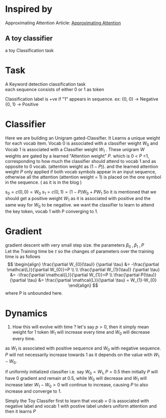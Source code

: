 # Inspired by 
Approximating Attention Article: [Approximating Attention](https://sea-snell.github.io/AttentionBlogSite/attention/2021/04/01/attention.html)

## A toy classifier
a toy Classification task
# Task
A Keyword detection classification task     
each sequence consists of either 0 or 1 as token

Classification label is +ve if  "1" appears in sequence.
ex:
{0, 0} -> Negative
{0, 1} -> Positive
# Classifier
Here we are building an Unigram gated-Classifier.
It Learns a unique weight for each vocab item. Vocab 0 is associated with a classifier weight $W_0$ and Vocab 1 is associated with a Classifier weight $W_1$ .
These unigram $W$ weights are gated by a learned "Attention weight" $P$. which is 0 < $P$ <1, corresponding to how much the classifier should attend to vocab 1 and as opposite to 0 vocab. (attention weight as ($1-P$)).
and 
the learned attention weight $P$ only applied if both vocab symbols appear in an input sequence,
otherwise all the attention (attention weight = 1) is placed on the one symbol in the sequence. ( as it is in the blog )

$s_0 = c({0, 0})=W_0$
$s_1= c({0, 1})=(1-P) W_0 + P W_1$
So it is mentioned that we should get a positive weight $W_1$ as it is associated with positive and the same way for $W_0$ to be negative. 
we want the classifier to learn to attend the key token, vocab 1 with P converging to 1.

# Gradient
gradient descent with very small step size. 
the parameters $\beta_0 \ , \beta_1\ , P$  
Let the Training time be $\tau$ 
so the changes of parameters over the training time is as follows
$$
\begin{align}
\frac{\partial W_{0}(\tau)} {\partial \tau} &= -\frac{\partial \mathcal{L}}{\partial W_{0}}=P \\ \\
\frac{\partial W_{1}(\tau)} {\partial \tau} &= -\frac{\partial \mathcal{L}}{\partial W_{1}}=P \\
\frac{\partial P(\tau)}{\partial \tau} &= \frac{\partial \mathcal{L}}{\partial \tau} = W_{1}-W_{0}
\end{align}
$$
where P is unbounded here.
# Dynamics
1. How this will evolve with time ?
let's say $p>0$, then  it simply mean weight for 1 token $W_{1}$ will increase every time and $W_0$ will decrease every time.

as $W_{1}$ is associated with positive sequence and $W_{0}$ with negative sequence. $P$ will not necessarily increase towards 1 as it depends on the value with $W_{1}-W_{0}$.

if uniformly initialized classifier i.e. say $W_{0}=W_{1},P=0.5$ then initially $P$ will have 0 gradient and remain at 0.5, while  $W_{0}$ will decrease and $W_{1}$ will increase later $W_{1}-W_{0}>0$ will continue to increase, causing $P$ to also increase and converge to 1.

Simply
the Toy Classifer first to learn that vocab = 0 is associated with negative label and vocab 1 with postive label unders uniform attention and then it learns $P$
